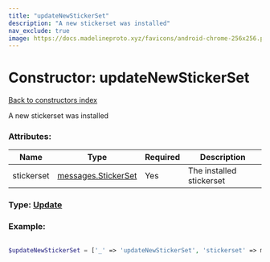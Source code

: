 ```yaml
---
title: "updateNewStickerSet"
description: "A new stickerset was installed"
nav_exclude: true
image: https://docs.madelineproto.xyz/favicons/android-chrome-256x256.png
---
```

# Constructor: updateNewStickerSet  
[Back to constructors index](/API_docs/constructors/index.html)



A new stickerset was installed

### Attributes:

| Name     |    Type       | Required | Description |
|----------|---------------|----------|-------------|
|stickerset|[messages.StickerSet](/API_docs/constructors/messages.StickerSet.html) | Yes|The installed stickerset|



### Type: [Update](/API_docs/types/Update.html)


### Example:

```php

$updateNewStickerSet = ['_' => 'updateNewStickerSet', 'stickerset' => messages.StickerSet];
```  
